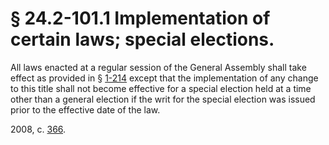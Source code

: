 # § 24.2-101.1 Implementation of certain laws; special elections.

<p>All laws enacted at a regular session of the General Assembly shall take effect as provided in § <a href='http://law.lis.virginia.gov/vacode/1-214/'>1-214</a> except that the implementation of any change to this title shall not become effective for a special election held at a time other than a general election if the writ for the special election was issued prior to the effective date of the law.</p><p>2008, c. <a href='http://lis.virginia.gov/cgi-bin/legp604.exe?081+ful+CHAP0366'>366</a>.</p>